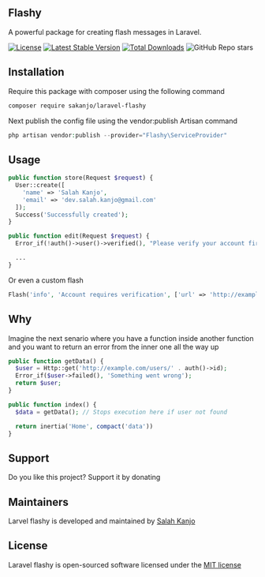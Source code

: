 ## Flashy

A powerful package for creating flash messages in Laravel.

[![License](http://poser.pugx.org/sakanjo/laravel-flashy/license)](https://packagist.org/packages/sakanjo/laravel-flashy)
[![Latest Stable Version](http://poser.pugx.org/sakanjo/laravel-flashy/v)](https://packagist.org/packages/sakanjo/laravel-flashy)
[![Total Downloads](http://poser.pugx.org/sakanjo/laravel-flashy/downloads)](https://packagist.org/packages/sakanjo/laravel-flashy)
![GitHub Repo stars](https://img.shields.io/github/stars/sakanjo/laravel-flashy?style=social)

## Installation

Require this package with composer using the following command

```bash
composer require sakanjo/laravel-flashy
```

Next publish the config file  using the vendor:publish Artisan command
```php
php artisan vendor:publish --provider="Flashy\ServiceProvider"
```

## Usage

```php
public function store(Request $request) {
  User::create([
    'name' => 'Salah Kanjo',
    'email' => 'dev.salah.kanjo@gmail.com'
  ]);
  Success('Successfully created');
}
```

```php
public function edit(Request $request) {
  Error_if(!auth()->user()->verified(), "Please verify your account first");

  ...
}
```

Or even a custom flash

```php
Flash('info', 'Account requires verification', ['url' => 'http://example.org']);
```

## Why

Imagine the next senario where you have a function inside another function and you want
to return an error from the inner one all the way up

```php
public function getData() {
  $user = Http::get('http://example.com/users/' . auth()->id);
  Error_if($user->failed(), 'Something went wrong');
  return $user;
}
```

```php
public function index() {
  $data = getData(); // Stops execution here if user not found

  return inertia('Home', compact('data'))
}
```

## Support
Do you like this project? Support it by donating

## Maintainers
Larvel flashy is developed and maintained by [Salah Kanjo](https://github.com/sakanjo)

## License

Laravel flashy is open-sourced software licensed under the [MIT license](http://opensource.org/licenses/MIT)
